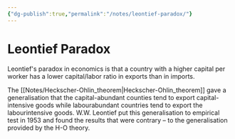 ```yaml
---
{"dg-publish":true,"permalink":"/notes/leontief-paradox/"}
---
```



# Leontief Paradox

Leontief's paradox in economics is that a country with a higher capital per worker has a lower capital/labor ratio in exports than in imports.

The [[Notes/Heckscher-Ohlin_theorem\|Heckscher-Ohlin_theorem]] gave a generalisation that the capital-abundant counties tend to export capital-intensive goods while labourabundant countries tend to export the labourintensive goods. W.W. Leontief put this generalisation to empirical test in 1953 and found the results that were contrary – to the generalisation provided by the H-O theory.